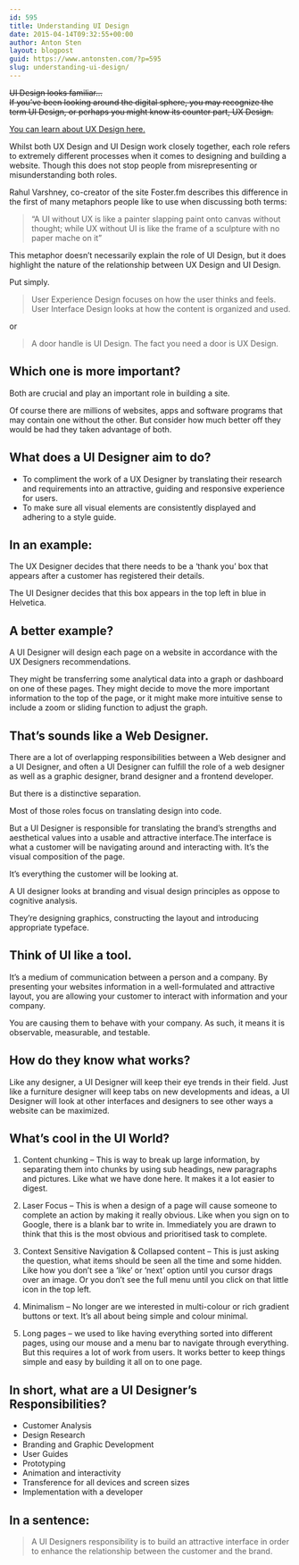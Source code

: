 ```yaml
---
id: 595
title: Understanding UI Design
date: 2015-04-14T09:32:55+00:00
author: Anton Sten
layout: blogpost
guid: https://www.antonsten.com/?p=595
slug: understanding-ui-design/
---
```

~~UI Design looks familiar… <br>If you’ve been looking around the digital sphere, you may recognize the term UI Design, or perhaps you might know its counter part, UX Design.~~

[You can learn about UX Design here.](/ux-design-explained)

Whilst both UX Design and UI Design work closely together, each role refers to extremely different processes when it comes to designing and building a website. Though this does not stop people from misrepresenting or misunderstanding both roles.

Rahul Varshney, co-creator of the site Foster.fm describes this difference in the first of many metaphors people like to use when discussing both terms:

> “A UI without UX is like a painter slapping paint onto canvas without thought; while UX without UI is like the frame of a sculpture with no paper mache on it”

This metaphor doesn’t necessarily explain the role of UI Design, but it does highlight the nature of the relationship between UX Design and UI Design.

Put simply.

> User Experience Design focuses on how the user thinks and feels.<br>
User Interface Design looks at how the content is organized and used.

or

> A door handle is UI Design. The fact you need a door is UX Design.

## Which one is more important?

Both are crucial and play an important role in building a site.

Of course there are millions of websites, apps and software programs that may contain one without the other. But consider how much better off they would be had they taken advantage of both.

## What does a UI Designer aim to do?

  * To compliment the work of a UX Designer by translating their research and requirements into an attractive, guiding and responsive experience for users.
  * To make sure all visual elements are consistently displayed and adhering to a style guide.

## In an example:

The UX Designer decides that there needs to be a ‘thank you’ box that appears after a customer has registered their details.

The UI Designer decides that this box appears in the top left in blue in Helvetica.

## A better example?

A UI Designer will design each page on a website in accordance with the UX Designers recommendations.

They might be transferring some analytical data into a graph or dashboard on one of these pages. They might decide to move the more important information to the top of the page, or it might make more intuitive sense to include a zoom or sliding function to adjust the graph.

## That’s sounds like a Web Designer.

There are a lot of overlapping responsibilities between a Web designer and a UI Designer, and often a UI Designer can fulfill the role of a web designer as well as a graphic designer, brand designer and a frontend developer.

But there is a distinctive separation.

Most of those roles focus on translating design into code.

But a UI Designer is responsible for translating the brand’s strengths and aesthetical values into a usable and attractive interface.The interface is what a customer will be navigating around and interacting with. It’s the visual composition of the page.

It’s everything the customer will be looking at.

A UI designer looks at branding and visual design principles as oppose to cognitive analysis.

They’re designing graphics, constructing the layout and introducing appropriate typeface.

## Think of UI like a tool.

It’s a medium of communication between a person and a company. By presenting your websites information in a well-formulated and attractive layout, you are allowing your customer to interact with information and your company.

You are causing them to behave with your company. As such, it means it is observable, measurable, and testable.

## How do they know what works?

Like any designer, a UI Designer will keep their eye trends in their field. Just like a furniture designer will keep tabs on new developments and ideas, a UI Designer will look at other interfaces and designers to see other ways a website can be maximized.

## What’s cool in the UI World?

1. Content chunking – This is way to break up large information, by separating them into chunks by using sub headings, new paragraphs and pictures. Like what we have done here. It makes it a lot easier to digest.

2. Laser Focus – This is when a design of a page will cause someone to complete an action by making it really obvious. Like when you sign on to Google, there is a blank bar to write in. Immediately you are drawn to think that this is the most obvious and prioritised task to complete.

3. Context Sensitive Navigation & Collapsed content – This is just asking the question, what items should be seen all the time and some hidden. Like how you don’t see a ‘like’ or ‘next’ option until you cursor drags over an image. Or you don’t see the full menu until you click on that little icon in the top left.

4. Minimalism &#8211; No longer are we interested in multi-colour or rich gradient buttons or text. It’s all about being simple and colour minimal.

5. Long pages – we used to like having everything sorted into different pages, using our mouse and a menu bar to navigate through everything. But this requires a lot of work from users. It works better to keep things simple and easy by building it all on to one page.

## In short, what are a UI Designer’s Responsibilities?

  * Customer Analysis
  * Design Research
  * Branding and Graphic Development
  * User Guides
  * Prototyping
  * Animation and interactivity
  * Transference for all devices and screen sizes
  * Implementation with a developer

## In a sentence:

> A UI Designers responsibility is to build an attractive interface in order to enhance the relationship between the customer and the brand.
